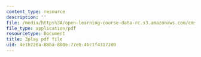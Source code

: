 ```yaml
---
content_type: resource
description: ''
file: /media/https%3A/open-learning-course-data-rc.s3.amazonaws.com/cms-608-game-design-spring-2014/4e1b226a88ba8b0e77eb4bc1f4317200_1506659.pdf
file_type: application/pdf
resourcetype: Document
title: 3play pdf file
uid: 4e1b226a-88ba-8b0e-77eb-4bc1f4317200
---
```

